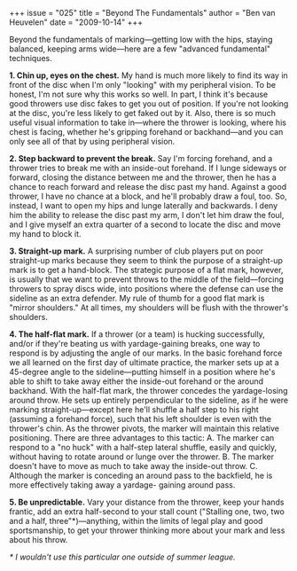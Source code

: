+++
issue = "025"
title = "Beyond The Fundamentals"
author = "Ben van Heuvelen"
date = "2009-10-14"
+++

Beyond the fundamentals of marking—getting low with the hips, staying
balanced, keeping arms wide—here are a few "advanced fundamental" techniques.  
  
**1\. Chin up, eyes on the chest.** My hand is much more likely to find its
way in front of the disc when I'm only "looking" with my peripheral vision. To
be honest, I'm not sure why this works so well. In part, I think it's because
good throwers use disc fakes to get you out of position. If you're not looking
at the disc, you're less likely to get faked out by it. Also, there is so much
useful visual information to take in—where the thrower is looking, where his
chest is facing, whether he's gripping forehand or backhand—and you can only
see all of that by using peripheral vision.  
  
**2\. Step backward to prevent the break.** Say I'm forcing forehand, and a
thrower tries to break me with an inside-out forehand. If I lunge sideways or
forward, closing the distance between me and the thrower, then he has a chance
to reach forward and release the disc past my hand. Against a good thrower, I
have no chance at a block, and he'll probably draw a foul, too. So, instead, I
want to open my hips and lunge laterally and backwards. I deny him the ability
to release the disc past my arm, I don't let him draw the foul, and I give
myself an extra quarter of a second to locate the disc and move my hand to
block it.  
  
**3\. Straight-up mark.** A surprising number of club players put on poor
straight-up marks because they seem to think the purpose of a straight-up mark
is to get a hand-block. The strategic purpose of a flat mark, however, is
usually that we want to prevent throws to the middle of the field—forcing
throwers to spray discs wide, into positions where the defense can use the
sideline as an extra defender. My rule of thumb for a good flat mark is
"mirror shoulders." At all times, my shoulders will be flush with the
thrower's shoulders.  
  
**4\. The half-flat mark.** If a thrower (or a team) is hucking successfully,
and/or if they're beating us with yardage-gaining breaks, one way to respond
is by adjusting the angle of our marks. In the basic forehand force we all
learned on the first day of ultimate practice, the marker sets up at a
45-degree angle to the sideline—putting himself in a position where he's able
to shift to take away either the inside-out forehand or the around backhand.
With the half-flat mark, the thrower concedes the yardage-losing around throw.
He sets up entirely perpendicular to the sideline, as if he were marking
straight-up—except here he'll shuffle a half step to his right (assuming a
forehand force), such that his left shoulder is even with the thrower's chin.
As the thrower pivots, the marker will maintain this relative positioning.
There are three advantages to this tactic: A. The marker can respond to a "no
huck" with a half-step lateral shuffle, easily and quickly, without having to
rotate around or lunge over the thrower. B. The marker doesn't have to move as
much to take away the inside-out throw. C. Although the marker is conceding an
around pass to the backfield, he is more effectively taking away a yardage-
gaining around pass.  
  
**5\. Be unpredictable.** Vary your distance from the thrower, keep your hands
frantic, add an extra half-second to your stall count ("Stalling one, two, two
and a half, three"*)—anything, within the limits of legal play and good
sportsmanship, to get your thrower thinking more about your mark and less
about his throw.  
  
_* I wouldn't use this particular one outside of summer league._
